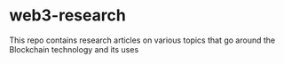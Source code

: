 # web3-research
This repo contains research articles on various topics that go around the Blockchain technology and its uses

